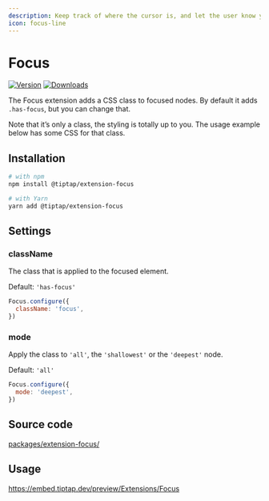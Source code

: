 ```yaml
---
description: Keep track of where the cursor is, and let the user know you know it.
icon: focus-line
---
```


# Focus
[![Version](https://img.shields.io/npm/v/@tiptap/extension-focus.svg?label=version)](https://www.npmjs.com/package/@tiptap/extension-focus)
[![Downloads](https://img.shields.io/npm/dm/@tiptap/extension-focus.svg)](https://npmcharts.com/compare/@tiptap/extension-focus?minimal=true)

The Focus extension adds a CSS class to focused nodes. By default it adds `.has-focus`, but you can change that.

Note that it’s only a class, the styling is totally up to you. The usage example below has some CSS for that class.

## Installation
```bash
# with npm
npm install @tiptap/extension-focus

# with Yarn
yarn add @tiptap/extension-focus
```

## Settings

### className
The class that is applied to the focused element.

Default: `'has-focus'`

```js
Focus.configure({
  className: 'focus',
})
```

### mode
Apply the class to `'all'`, the `'shallowest'` or the `'deepest'` node.

Default: `'all'`

```js
Focus.configure({
  mode: 'deepest',
})
```

## Source code
[packages/extension-focus/](https://github.com/ueberdosis/tiptap/blob/main/packages/extension-focus/)

## Usage
https://embed.tiptap.dev/preview/Extensions/Focus
